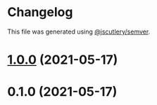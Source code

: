 # Changelog

This file was generated using [@jscutlery/semver](https://github.com/jscutlery/semver).

# [1.0.0](https://github.com/yjaaidi/semver-sandbox/compare/v0.1.0...v1.0.0) (2021-05-17)



# 0.1.0 (2021-05-17)
